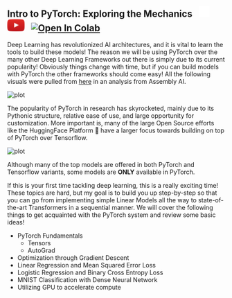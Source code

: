 ## Intro to PyTorch: Exploring the Mechanics &nbsp; [<img src="../../src/visuals/x_logo.png" alt="drawing" style="width:25px;"/>](https://x.com/data_adventurer/status/1834073826612707543)&nbsp; [<img src="../../src/visuals/play_button.png" alt="drawing" style="width:40px;"/>](https://youtu.be/d86lJxKInYg?feature=shared) &nbsp; [![Open In Colab](https://colab.research.google.com/assets/colab-badge.svg)](https://colab.research.google.com/drive/1YQanR0ME7ThsU9YwLzXhGvYGOdH2ErSa?usp=sharing)
Deep Learning has revolutionized AI architectures, and it is vital to learn the tools to build these models! The reason we will be using PyTorch over the many other Deep Learning Frameworks out there is simply due to its 
current popularity! Obviously things change with time, but if you can build models with PyTorch the other frameworks
should come easy! All the following visuals were pulled from [here](https://www.assemblyai.com/blog/pytorch-vs-tensorflow-in-2023/)
in an analysis from Assembly AI.

![plot](https://cdn.prod.website-files.com/67a1e6de2f2eab2e125f8b9a/67be0ec7762fefb987e5ff56_Fraction-of-Papers-Using-PyTorch-vs.-TensorFlow.png)

The popularity of PyTorch in research has skyrocketed, mainly due to its Pythonic structure, relative ease of use,
and large opportunity for customization. More important is, many of the large Open Source efforts like the
HuggingFace Platform 🤗 have a larger focus towards building on top of PyTorch over Tensorflow.

![plot](https://cdn.prod.website-files.com/67a1e6de2f2eab2e125f8b9a/67be0ec8aef316bdeea12871_percentage_repo_2023.png)

Although many of the top models are offered in both PyTorch and Tensorflow variants, some models are **ONLY** available in 
PyTorch. 

If this is your first time tackling deep learning, this is a really exciting time! These topics are hard, but my goal
is to build you up step-by-step so that you can go from implementing simple Linear Models all the way to state-of-the-art 
Transformers in a sequential manner. We will cover the following things to get acquainted with the PyTorch system and review some basic ideas!

- PyTorch Fundamentals
    - Tensors
    - AutoGrad
- Optimization through Gradient Descent
- Linear Regression and Mean Squared Error Loss
- Logistic Regression and Binary Cross Entropy Loss
- MNIST Classification with Dense Neural Network
- Utilizing GPU to accelerate compute
